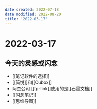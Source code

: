 ```yaml
---
date created: 2022-07-18
date modified: 2022-08-20
title: '2022-03-17'
---
```


# 2022-03-17

## 今天的灵感或闪念

- [[笔记软件的选择]]
- [[简悦]]和[[Cubox]]
- 阿杰公司 [[tp-link]]使用的是[[石墨文档]]
- [[闪念笔记]]
- [[思维导图]]
